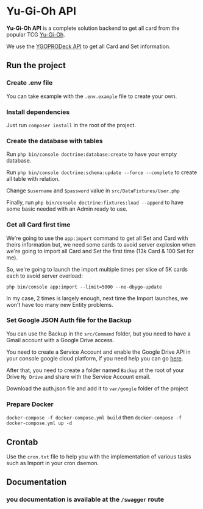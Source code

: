 # Yu-Gi-Oh API

**Yu-Gi-Oh API** is a complete solution backend to get all card from the popular TCG [Yu-Gi-Oh](https://www.yugioh-card.com/).

We use the [YGOPRODeck API](https://ygoprodeck.com/) to get all Card and Set information.

## Run the project

### Create .env file
You can take example with the `.env.example` file to create your own.

### Install dependencies

Just run `composer install` in the root of the project.

### Create the database with tables

Run `php bin/console doctrine:database:create` to have your empty database.

Run `php bin/console doctrine:schema:update --force --complete` to create all table with relation.

Change `$username` and `$password` value in `src/DataFixtures/User.php`

Finally, run `php bin/console doctrine:fixtures:load --append` to have some basic needed with an Admin ready to use.

### Get all Card first time

We're going to use the `app:import` command to get all Set and Card with theirs information but,
we need some cards to avoid server explosion when we're going to import all Card and Set the first time 
(13k Card & 100 Set for me).

So, we're going to launch the import multiple times per slice of 5K cards each to avoid server overload:

`php bin/console app:import --limit=5000 --no-dbygo-update`

In my case, 2 times is largely enough, next time the Import launches, we won't have too many new Entity problems.

### Set Google JSON Auth file for the Backup

You can use the Backup in the `src/Command` folder, but you need to have a Gmail account with a Google Drive access.

You need to create a Service Account and enable the Google Drive API in your console google cloud platform, if you need help you can go [here](https://github.com/googleapis/google-api-php-client/blob/main/docs/oauth-server.md).

After that, you need to create a folder named `Backup` at the root of your Drive `My Drive` and share with the Service Account email.

Download the auth.json file and add it to `var/google` folder of the project

### Prepare Docker

`docker-compose -f docker-compose.yml build` then `docker-compose -f docker-compose.yml up -d`

## Crontab

Use the `cron.txt` file to help you with the implementation of various tasks such as Import in your cron daemon.

## Documentation

### you documentation is available at the `/swagger` route